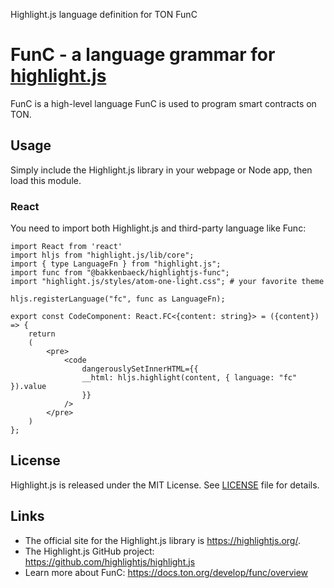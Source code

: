 Highlight.js language definition for TON FunC

# FunC - a language grammar for [highlight.js](https://highlightjs.org/)

FunC is a high-level language FunC is used to program smart contracts on TON.

## Usage

Simply include the Highlight.js library in your webpage or Node app, then load this module.

### React

You need to import both Highlight.js and third-party language like Func:

```tsx
import React from 'react'
import hljs from "highlight.js/lib/core";
import { type LanguageFn } from "highlight.js";
import func from "@bakkenbaeck/highlightjs-func";
import "highlight.js/styles/atom-one-light.css"; # your favorite theme

hljs.registerLanguage("fc", func as LanguageFn);

export const CodeComponent: React.FC<{content: string}> = ({content}) => {
    return
    (
        <pre>
            <code
                dangerouslySetInnerHTML={{
                __html: hljs.highlight(content, { language: "fc" }).value
                }}
            />
        </pre>
    )
};
```

## License

Highlight.js is released under the MIT License. See [LICENSE](./License) file
for details.

## Links

- The official site for the Highlight.js library is <https://highlightjs.org/>.
- The Highlight.js GitHub project: <https://github.com/highlightjs/highlight.js>
- Learn more about FunC: <https://docs.ton.org/develop/func/overview>

